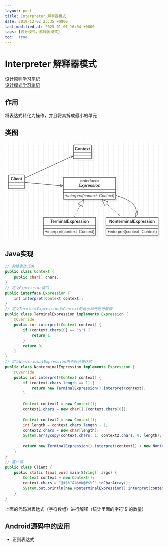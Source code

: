 ```yaml
---
layout: post
title: Interpreter 解释器模式
date: 2019-12-02 23:35 +0800
last_modified_at: 2025-01-01 16:04 +0800
tags: [设计模式，解释器模式]
toc:  true
---
```


# Interpreter 解释器模式

[设计原则学习笔记](https://www.jianshu.com/p/f7f79adad32b)  
[设计模式学习笔记](https://www.jianshu.com/p/08bf9381697c)  
## 作用
将表达式转化为操作，并且将其拆成最小的单元
## 类图
![解释器模式类图](https://github.com/Charles199310/Charles199310.github.io/blob/main/assets/images/interpreter_01.PNG?raw=true)
## Java实现
``` Java
// 构建表达式类
public class Context {
    public char[] chars;
}
// 定义Expression接口
public interface Expression {
    int interpret(Context context);
}
// 定义TerminalExpression对Context的最小单元进行解释
public class TerminalExpression implements Expression {
    @Override
    public int interpret(Context context) {
        if (context.chars[0] == '$') {
            return 1;
        }
        return 0;
    }
}
// 定义NonterminalExpression用于拆分表达式
public class NonterminalExpression implements Expression {
    @Override
    public int interpret(Context context) {
        if (context.chars.length == 1) {
            return new TerminalExpression().interpret(context);
        }

        Context context1 = new Context();
        context1.chars = new char[] {context.chars[0]};

        Context context2 = new Context();
        int length = context.chars.length - 1;
        context2.chars = new char[length];
        System.arraycopy(context.chars, 1, context2.chars, 0, length);

        return new TerminalExpression().interpret(context1) + new NonterminalExpression().interpret(context2);
    }
}
// 客户端
public class Client {
    public static final void main(String[] args) {
        Context context = new Context();
        context.chars = "@#$%^&%$#W@#$%^".toCharArray();
        System.out.println(new NonterminalExpression().interpret(context));
    }
}
```
上面的代码对表达式（字符数组）进行解释（统计里面的字符'$'的数量）
## Android源码中的应用
* 正则表达式
